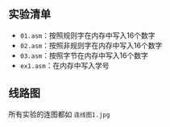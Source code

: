 
## 实验清单
- `01.asm`：按照规则字在内存中写入16个数字
- `02.asm`：按照非规则字在内存中写入16个数字
- `03.asm`：按照字节在内存中写入16个数字
- `ex1.asm`：在内存中写入学号

## 线路图
所有实验的连图都如 `连线图1.jpg`